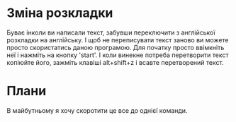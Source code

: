 # Зміна розкладки
Буває інколи ви написали текст, забувши переключити з англійської розкладки на англійську. І щоб не переписувати текст заново ви можете просто скористатись даною програмою.
Для початку просто ввімкніть неї і нажміть на кнопку 'start'.
І коли винекне потреба перетворити текст копіюйте його, зажміть клавіші alt+shift+z і всавте перетворений текст.

# Плани
В майбутньому я хочу скоротити це все до однієї команди.
